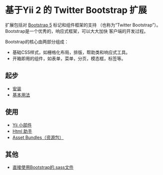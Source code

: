 基于Yii 2 的 Twitter Bootstrap 扩展
=====================================

扩展包括对 [Bootstrap 5](https://getbootstrap.com/) 标记和组件框架的支持
（也称为“Twitter Bootstrap”）。 Bootstrap是一个优秀的，响应式框架，可以大大加快
客户端的开发过程。

Bootstrap的核心由两部分组成：

- 基础CSS样式，如栅格化布局，排版，帮助类和响应式工具。
- 开箱即用的组件，如表单，菜单，分页，模态框，标签等。

起步
---------------

* [安装](installation.md)
* [基本用法](basic-usage.md)

使用
----- 

* [Yii 小部件](usage-widgets.md)
* [Html 助手](helper-html.md)
* [Asset Bundles（资源包）](asset-bundles.md)

其他
-----------------

* [直接使用Bootstrap的.sass文件](topics-sass.md)
